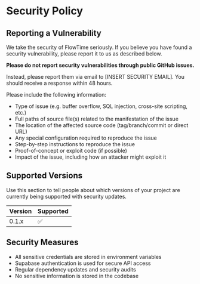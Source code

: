 # Security Policy

## Reporting a Vulnerability

We take the security of FlowTime seriously. If you believe you have found a security vulnerability, please report it to us as described below.

**Please do not report security vulnerabilities through public GitHub issues.**

Instead, please report them via email to [INSERT SECURITY EMAIL]. You should receive a response within 48 hours.

Please include the following information:
- Type of issue (e.g. buffer overflow, SQL injection, cross-site scripting, etc.)
- Full paths of source file(s) related to the manifestation of the issue
- The location of the affected source code (tag/branch/commit or direct URL)
- Any special configuration required to reproduce the issue
- Step-by-step instructions to reproduce the issue
- Proof-of-concept or exploit code (if possible)
- Impact of the issue, including how an attacker might exploit it

## Supported Versions

Use this section to tell people about which versions of your project are currently being supported with security updates.

| Version | Supported          |
| ------- | ------------------ |
| 0.1.x   | :white_check_mark: |

## Security Measures

- All sensitive credentials are stored in environment variables
- Supabase authentication is used for secure API access
- Regular dependency updates and security audits
- No sensitive information is stored in the codebase
